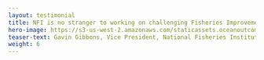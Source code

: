 ```yaml
---
layout: testimonial
title: NFI is no stranger to working on challenging Fisheries Improvement Projects (FIP), so it made sense to partner with O2 on the first comprehensive crab FIP in China. Despite this project being largely uncharted territory, O2 maintained its ability to work in a timely and thorough manner. Their professional team requires essentially no micromanagement and integrated seamlessly with our staff and stakeholders on the ground.
hero-image: https://s3-us-west-2.amazonaws.com/staticassets.oceanoutcomes.org/embedded+photos/testimonials/nfi-testimonial.png
teaser-text: Gavin Gibbons, Vice President, National Fisheries Institute
weight: 6
---
```

